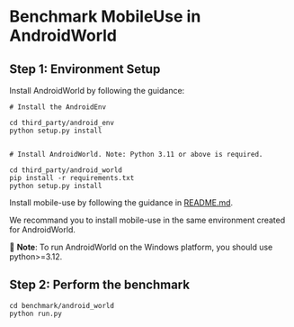 # Benchmark MobileUse in AndroidWorld

## Step 1: Environment Setup

Install AndroidWorld by following the guidance:
```
# Install the AndroidEnv

cd third_party/android_env
python setup.py install


# Install AndroidWorld. Note: Python 3.11 or above is required.

cd third_party/android_world
pip install -r requirements.txt
python setup.py install
```

Install mobile-use by following the guidance in [README.md](../README.md).

We recommand you to install mobile-use in the same environment created for AndroidWorld.

📌 **Note**: To run AndroidWorld on the Windows platform, you should use python>=3.12.



## Step 2: Perform the benchmark
```
cd benchmark/android_world
python run.py
```
